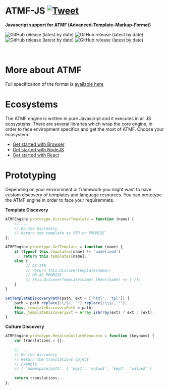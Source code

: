 # ATMF-JS [![Tweet](https://img.shields.io/twitter/url/http/shields.io.svg?style=social)](https://twitter.com/intent/tweet?text=Build%20complex%20localized%20%23Javascript%20web%20solutions%20with%20%23ATMF%0A%0A&url=https://github.com/skito/ATMF-JS)

__Javascript support for ATMF (Advanced-Template-Markup-Format)__

![GitHub release (latest by date)](https://img.shields.io/badge/Ecosystems-gray)
![GitHub release (latest by date)](https://img.shields.io/badge/Browser-yellow)
![GitHub release (latest by date)](https://img.shields.io/badge/NodeJS-green)
![GitHub release (latest by date)](https://img.shields.io/badge/React-blue)

&nbsp;
 
# More about ATMF
Full specificaiton of the format is [available here](https://github.com/skito/ATMF)

# Ecosystems
The ATMF engine is written in pure Javascript and it executes in all JS ecosystems. There are several libraries which wrap the core engine, in order to face enviropment specifics and get the most of ATMF. Choose your ecosystem.

- [Get started with Browser](https://github.com/skito/ATMF-JS/blob/main/README-BROWSER.md)
- [Get started with NodeJS](https://github.com/skito/ATMF-JS/blob/main/README-NODEJS.md)
- [Get started with React](https://github.com/skito/ATMF-JS/blob/main/README-REACT.md)

# Prototyping
Depending on your environment or framework you might want to have custom discovery of templates and language resources. You can prototype the ATMF engine in order to face your requiremnets.

__Template Discovery__
```javascript
ATMFEngine.prototype.DiscoverTemplate = function (name) {
    // ...
    // Do the discovery
    // Return the template as STR or PROMISE
};

ATMFEngine.prototype.GetTemplate = function (name) {
    if (typeof this.templates[name] != 'undefined')
        return this.templates[name];
    else {
         // AS STR
         // return this.DiscoverTemplate(name);
         // OR AS PROMISE
         // this.DiscoverTemplate(name).then((name) => { });
    }
}

SetTemplateDiscoveryPath(path, ext = ['html', 'tpl']) {
    path = path.replace(/\/$/, "").replace(/\\$/, "");
    this._templateDiscoveryPath = path;
    this._templateDiscoveryExt = Array.isArray(ext) ? ext : [ext];
}
```

__Culture Discovery__
```javascript
ATMFEngine.prototype.ResolveCultureResource = function (keyname) {
    var translations = {};
    
    // ...
    // Do the discovery
    // Return the translations object
    // Example
    // { 'namespace/path': { 'key1': 'value1', 'key2': 'value2' }
    
    return translations;
};
```




